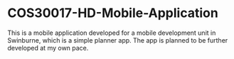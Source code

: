 # COS30017-HD-Mobile-Application
This is a mobile application developed for a mobile development unit in Swinburne, which is a simple planner app. The app is planned to be further developed at my own pace.
